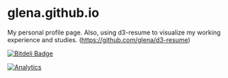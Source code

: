 glena.github.io
===============

My personal profile page.
Also, using d3-resume to visualize my working experience and studies. (https://github.com/glena/d3-resume)



[![Bitdeli Badge](https://d2weczhvl823v0.cloudfront.net/glena/glena.github.io/trend.png)](https://bitdeli.com/free "Bitdeli Badge")

[![Analytics](https://ga-beacon.appspot.com/UA-32429094-1/glena/glena.github.io)](https://github.com/glena/glena.github.io)
